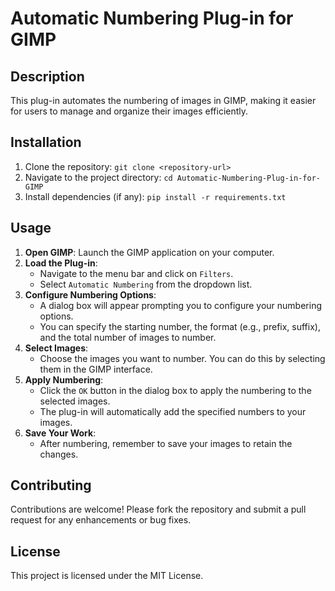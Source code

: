 # Automatic Numbering Plug-in for GIMP

## Description
This plug-in automates the numbering of images in GIMP, making it easier for users to manage and organize their images efficiently.

## Installation
1. Clone the repository: `git clone <repository-url>`  
2. Navigate to the project directory: `cd Automatic-Numbering-Plug-in-for-GIMP`  
3. Install dependencies (if any): `pip install -r requirements.txt`

## Usage
1. **Open GIMP**: Launch the GIMP application on your computer.
2. **Load the Plug-in**:  
   - Navigate to the menu bar and click on `Filters`.  
   - Select `Automatic Numbering` from the dropdown list.
3. **Configure Numbering Options**:  
   - A dialog box will appear prompting you to configure your numbering options.  
   - You can specify the starting number, the format (e.g., prefix, suffix), and the total number of images to number.
4. **Select Images**:  
   - Choose the images you want to number. You can do this by selecting them in the GIMP interface.
5. **Apply Numbering**:  
   - Click the `OK` button in the dialog box to apply the numbering to the selected images.  
   - The plug-in will automatically add the specified numbers to your images.
6. **Save Your Work**:  
   - After numbering, remember to save your images to retain the changes.

## Contributing
Contributions are welcome! Please fork the repository and submit a pull request for any enhancements or bug fixes.

## License
This project is licensed under the MIT License.
